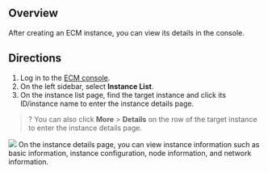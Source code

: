 ## Overview

After creating an ECM instance, you can view its details in the console.

## Directions

1. Log in to the [ECM console](https://console.cloud.tencent.com/ecm/overview).
2. On the left sidebar, select **Instance List**.
3. On the instance list page, find the target instance and click its ID/instance name to enter the instance details page.
>? You can also click **More** > **Details** on the row of the target instance to enter the instance details page.
>
![](https://qcloudimg.tencent-cloud.cn/raw/0435cca6af589adbbabc8da24d3602b0.png)
On the instance details page, you can view instance information such as basic information, instance configuration, node information, and network information.

